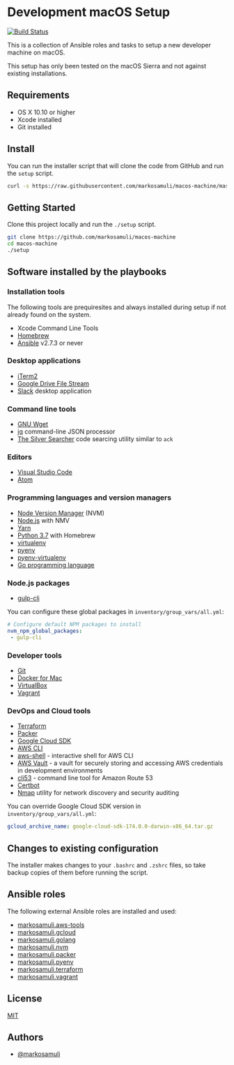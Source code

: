 # Development macOS Setup

[![Build Status](https://travis-ci.org/markosamuli/macos-machine.svg?branch=master)](https://travis-ci.org/markosamuli/macos-machine)

This is a collection of Ansible roles and tasks to setup a new developer machine
on macOS.

This setup has only been tested on the macOS Sierra and not against existing
installations.

## Requirements

- OS X 10.10 or higher
- Xcode installed
- Git installed

## Install

You can run the installer script that will clone the code from GitHub and run
the `setup` script.

```bash
curl -s https://raw.githubusercontent.com/markosamuli/macos-machine/master/install.sh | bash -
```

## Getting Started

Clone this project locally and run the `./setup` script.

```bash
git clone https://github.com/markosamuli/macos-machine
cd macos-machine
./setup
```

## Software installed by the playbooks

### Installation tools

The following tools are prequiresites and always installed during setup if not
already found on the system.

- Xcode Command Line Tools
- [Homebrew](https://brew.sh/)
- [Ansible](https://www.ansible.com/) v2.7.3 or never

### Desktop applications

- [iTerm2](https://www.iterm2.com/)
- [Google Drive File Stream](https://support.google.com/drive/answer/7329379?hl=en)
- [Slack](https://slack.com/downloads/osx) desktop application

### Command line tools

- [GNU Wget](https://www.gnu.org/software/wget/)
- [jq](https://stedolan.github.io/jq/) command-line JSON processor
- [The Silver Searcher](https://github.com/ggreer/the_silver_searcher) code
  searcing utility similar to `ack`

### Editors

- [Visual Studio Code](https://code.visualstudio.com/)
- [Atom](https://atom.io/)

### Programming languages and version managers

- [Node Version Manager](https://github.com/creationix/nvm) (NVM)
- [Node.js](https://nodejs.org/en/) with NMV
- [Yarn](https://yarnpkg.com/en/)
- [Python 3.7](https://www.python.org/) with Homebrew
- [virtualenv](https://virtualenv.pypa.io/en/latest/)
- [pyenv](https://github.com/pyenv/pyenv)
- [pyenv-virtualenv](https://github.com/pyenv/pyenv-virtualenv)
- [Go programming language](https://golang.org/)

### Node.js packages

- [gulp-cli](https://github.com/gulpjs/gulp-cli)

You can configure these global packages in `inventory/group_vars/all.yml`:

```yaml
# Configure default NPM packages to install
nvm_npm_global_packages:
 - gulp-cli
```

### Developer tools

- [Git](https://git-scm.com/)
- [Docker for Mac](https://docs.docker.com/docker-for-mac/)
- [VirtualBox](https://www.virtualbox.org/)
- [Vagrant](https://www.vagrantup.com/)

### DevOps and Cloud tools

- [Terraform](https://www.terraform.io/)
- [Packer](https://packer.io/)
- [Google Cloud SDK](https://cloud.google.com/sdk/)
- [AWS CLI](https://aws.amazon.com/cli/)
- [aws-shell](https://github.com/awslabs/aws-shell) - interactive shell for
  AWS CLI
- [AWS Vault](https://github.com/99designs/aws-vault) - a vault for securely
  storing and accessing AWS credentials in development environments
- [cli53](https://github.com/barnybug/cli53) - command line tool for Amazon
  Route 53
- [Certbot](https://certbot.eff.org/)
- [Nmap](https://nmap.org/) utility for network discovery and security auditing

You can override Google Cloud SDK version in `inventory/group_vars/all.yml`:

```yaml
gcloud_archive_name: google-cloud-sdk-174.0.0-darwin-x86_64.tar.gz
```

## Changes to existing configuration

The installer makes changes to your `.bashrc` and `.zshrc` files, so take
backup copies of them before running the script.

## Ansible roles

The following external Ansible roles are installed and used:

- [markosamuli.aws-tools](https://github.com/markosamuli/ansible-aws-tools)
- [markosamuli.gcloud](https://github.com/markosamuli/ansible-gcloud)
- [markosamuli.golang](https://github.com/markosamuli/ansible-golang)
- [markosamuli.nvm](https://github.com/markosamuli/ansible-nvm)
- [markosamuli.packer](https://github.com/markosamuli/ansible-packer)
- [markosamuli.pyenv](https://github.com/markosamuli/ansible-pyenv)
- [markosamuli.terraform](https://github.com/markosamuli/ansible-terraform)
- [markosamuli.vagrant](https://github.com/markosamuli/ansible-vagrant)

## License

[MIT](LICENSE)

## Authors

- [@markosamuli](https://github.com/markosamuli)
